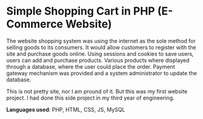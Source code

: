 <h1>Simple Shopping Cart in PHP (E-Commerce Website)</h1>

The website shopping system was using the internet as the sole method for selling goods to its consumers. It would allow customers to register with the site and purchase goods online. Using sessions and cookies to save users, users can add and purchase products. Various products where displayed through a database, where the user could place the order. Payment gateway mechanism was provided and a system administrator to update the database.

This is not pretty site, nor I am pround of it. But this was my first website project. I had done this side project in my third year of engineering.

<strong>Languages used</strong>: PHP, HTML, CSS, JS, MySQL
